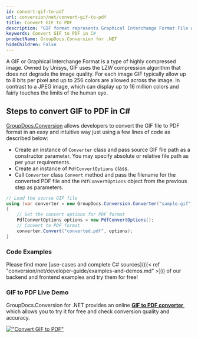 ```yaml
---
id: convert-gif-to-pdf
url: conversion/net/convert-gif-to-pdf
title: Convert GIF to PDF
description: "GIF format represents Graphical Interchange Format File with .gif extension. Learn how to convert GIF to PDF file programmatically in C# language using GroupDocs.Conversion for .NET library."
keywords: Convert GIF to PDF in C#
productName: GroupDocs.Conversion for .NET
hideChildren: False
---
```


A GIF or Graphical Interchange Format is a type of highly compressed image. Owned by Unisys, GIF uses the LZW compression algorithm that does not degrade the image quality. For each image GIF typically allow up to 8 bits per pixel and up to 256 colors are allowed across the image. In contrast to a JPEG image, which can display up to 16 million colors and fairly touches the limits of the human eye.

## Steps to convert GIF to PDF in C#

[GroupDocs.Conversion](https://products.groupdocs.com/conversion/net) allows developers to convert the GIF file to PDF format in an easy and intuitive way just using a few lines of code as described below:

* Create an instance of `Converter` class and pass source GIF file path as a constructor parameter. You may specify absolute or relative file path as per your requirements. 
* Create an instance of `PdfConvertOptions` class.
* Call `Converter` class `Convert` method and pass the filename for the converted PDF file and the `PdfConvertOptions` object from the previous step as parameters.

```csharp
// Load the source GIF file
using (var converter = new GroupDocs.Conversion.Converter("sample.gif"))
{
    // Set the convert options for PDF format
    PdfConvertOptions options = new PdfConvertOptions();
    // Convert to PDF format
    converter.Convert("converted.pdf", options);
}
```

### Code Examples

Please find more [use-cases and complete C# sources]({{< ref "conversion/net/developer-guide/examples-and-demos.md" >}}) of our backend and frontend examples and try them for free!

### GIF to PDF Live Demo

GroupDocs.Conversion for .NET provides an online [**GIF to PDF converter**](https://products.groupdocs.app/conversion/gif-to-pdf), which allows you to try it for free and check conversion quality and accuracy.

[!["Convert GIF to PDF"](conversion/net/images/convert-gif-to-pdf.png)](https://products.groupdocs.app/conversion/gif-to-pdf)